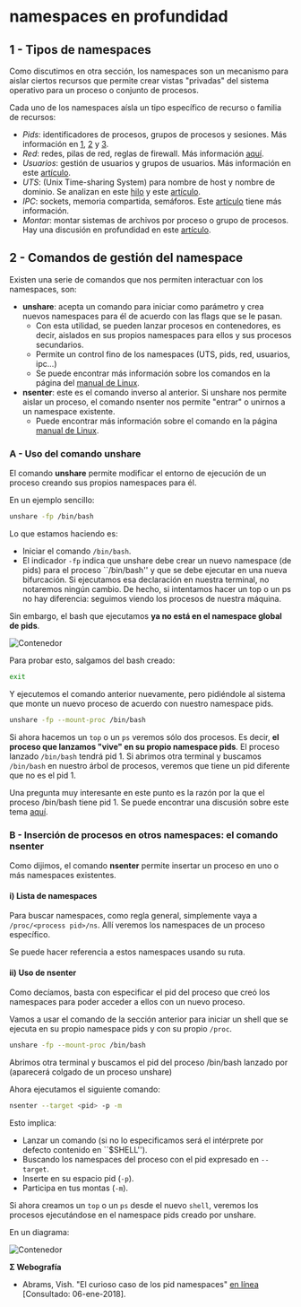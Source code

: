 # namespaces en profundidad

## 1 - Tipos de namespaces

Como discutimos en otra sección, los namespaces son un mecanismo para aislar ciertos recursos que permite crear vistas "privadas" del sistema operativo para un proceso o conjunto de procesos.

Cada uno de los namespaces aísla un tipo específico de recurso o familia de recursos:

- _Pids_: identificadores de procesos, grupos de procesos y sesiones. Más información en [1](https://lwn.net/Articles/531114/), [2](https://lwn.net/Articles/531419/) y [3](https://lwn.net/Articles/532748/).
- _Red_: redes, pilas de red, reglas de firewall. Más información [aquí](https://lwn.net/Articles/580893/).
- _Usuarios_: gestión de usuarios y grupos de usuarios. Más información en este [artículo](https://lwn.net/Articles/532593/).
- _UTS_: (Unix Time-sharing System) para nombre de host y nombre de dominio. Se analizan en este [hilo](https://lwn.net/Articles/179345/) y este [artículo](https://lwn.net/Articles/531114/).
- _IPC_: sockets, memoria compartida, semáforos. Este [artículo](https://lwn.net/Articles/531114/) tiene más información.
- _Montar_: montar sistemas de archivos por proceso o grupo de procesos. Hay una discusión en profundidad en este [artículo](https://lwn.net/Articles/689856/).

## 2 - Comandos de gestión del namespace

Existen una serie de comandos que nos permiten interactuar con los namespaces, son:

- **unshare**: acepta un comando para iniciar como parámetro y crea nuevos namespaces para él de acuerdo con las flags que se le pasan.
  - Con esta utilidad, se pueden lanzar procesos en contenedores, es decir, aislados en sus propios namespaces para ellos y sus procesos secundarios.
  - Permite un control fino de los namespaces (UTS, pids, red, usuarios, ipc...)
  - Se puede encontrar más información sobre los comandos en la página del [manual de Linux](https://man7.org/linux/man-pages/man1/unshare.1.html).
- **nsenter**: este es el comando inverso al anterior. Si unshare nos permite aislar un proceso, el comando nsenter nos permite "entrar" o unirnos a un namespace existente.
  - Puede encontrar más información sobre el comando en la página [manual de Linux](http://man7.org/linux/man-pages/man1/nsenter.1.html).

### A - Uso del comando unshare

El comando **unshare** permite modificar el entorno de ejecución de un proceso creando sus propios namespaces para él.

En un ejemplo sencillo:

```bash
unshare -fp /bin/bash
```

Lo que estamos haciendo es:

- Iniciar el comando ```/bin/bash```.
- El indicador ```-fp``` indica que unshare debe crear un nuevo namespace (de pids) para el proceso ``/bin/bash'' y que se debe ejecutar en una nueva bifurcación.
Si ejecutamos esa declaración en nuestra terminal, no notaremos ningún cambio. De hecho, si intentamos hacer un top o un ps no hay diferencia: seguimos viendo los procesos de nuestra máquina.

Sin embargo, el bash que ejecutamos **ya no está en el namespace global de pids**.

![Contenedor](./../_media/01_que_e_un_contedor_de_software/namespaces_1.png)

Para probar esto, salgamos del bash creado:

```bash
exit
```

Y ejecutemos el comando anterior nuevamente, pero pidiéndole al sistema que monte un nuevo proceso de acuerdo con nuestro namespace pids.

```bash
unshare -fp --mount-proc /bin/bash
```

Si ahora hacemos un ```top``` o un ```ps``` veremos sólo dos procesos. Es decir, **el proceso que lanzamos "vive" en su propio namespace pids**. El proceso lanzado ```/bin/bash``` tendrá pid 1. Si abrimos otra terminal y buscamos ```/bin/bash``` en nuestro árbol de procesos, veremos que tiene un pid diferente que no es el pid 1.

Una pregunta muy interesante en este punto es la razón por la que el proceso /bin/bash tiene pid 1. Se puede encontrar una discusión sobre este tema [aquí](https://hackernoon.com/the-curious-case-of-pid-namespaces-1ce86b6bc900).

### B - Inserción de procesos en otros namespaces: el comando nsenter

Como dijimos, el comando **nsenter** permite insertar un proceso en uno o más namespaces existentes.

#### i) Lista de namespaces
Para buscar namespaces, como regla general, simplemente vaya a ```/proc/<process pid>/ns```. Allí veremos los namespaces de un proceso específico.

Se puede hacer referencia a estos namespaces usando su ruta.

#### ii) Uso de nsenter
Como decíamos, basta con especificar el pid del proceso que creó los namespaces para poder acceder a ellos con un nuevo proceso.

Vamos a usar el comando de la sección anterior para iniciar un shell que se ejecuta en su propio namespace pids y con su propio ```/proc```.

```bash
unshare -fp --mount-proc /bin/bash
```

Abrimos otra terminal y buscamos el pid del proceso /bin/bash lanzado por (aparecerá colgado de un proceso unshare)

Ahora ejecutamos el siguiente comando:

```bash
nsenter --target <pid> -p -m
```

Esto implica:

- Lanzar un comando (si no lo especificamos será el intérprete por defecto contenido en ``$SHELL'').
- Buscando los namespaces del proceso con el pid expresado en ```--target```.
- Inserte en su espacio pid (```-p```).
- Participa en tus montas (```-m```).

Si ahora creamos un ```top``` o un `ps` desde el nuevo `shell`, veremos los procesos ejecutándose en el namespace pids creado por unshare.

En un diagrama:

![Contenedor](./../_media/01_que_e_un_contedor_de_software/namespaces_2.png)

**Σ Webografía**
- Abrams, Vish. "El curioso caso de los pid namespaces" [en línea](https://hackernoon.com/the-curious-case-of-pid-namespaces-1ce86b6bc900) [Consultado: 06-ene-2018].